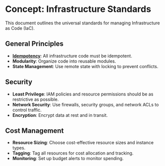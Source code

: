 # Concept: Infrastructure Standards

This document outlines the universal standards for managing Infrastructure as Code (IaC).

## General Principles

- **[Idempotency](./idempotency.md)**: All infrastructure code must be idempotent.
- **Modularity**: Organize code into reusable modules.
- **State Management**: Use remote state with locking to prevent conflicts.

## Security

- **Least Privilege**: IAM policies and resource permissions should be as restrictive as possible.
- **Network Security**: Use firewalls, security groups, and network ACLs to control traffic.
- **Encryption**: Encrypt data at rest and in transit.

## Cost Management

- **Resource Sizing**: Choose cost-effective resource sizes and instance types.
- **Tagging**: Tag all resources for cost allocation and tracking.
- **Monitoring**: Set up budget alerts to monitor spending.

